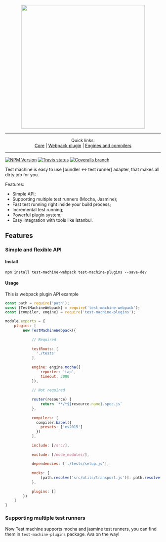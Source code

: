 <p align="center">
<img width="400px" src="https://cloud.githubusercontent.com/assets/5618341/25568246/4fcfed3e-2e07-11e7-992b-e9a61abfd6e2.png"/>
</p>
<hr/>
<p align="center">
Quick links:
<br/>
<a href="https://github.com/johnthecat/test-machine/tree/master/packages/test-machine-core">Core</a>
|
<a href="https://github.com/johnthecat/test-machine/tree/master/packages/test-machine-webpack">Webpack plugin</a>
|
<a href="https://github.com/johnthecat/test-machine/tree/master/packages/test-machine-plugins">Engines and compilers</a>
<hr/>
</p>

[![NPM Version](https://img.shields.io/npm/v/test-machine-core.svg?style=flat-square)](https://www.npmjs.com/package/test-machine-core)
[![Travis status](https://img.shields.io/travis/johnthecat/test-machine/master.svg?style=flat-square)](https://travis-ci.org/johnthecat/test-machine)
[![Coveralls branch](https://img.shields.io/coveralls/johnthecat/test-machine/master.svg?style=flat-square)](https://coveralls.io/github/johnthecat/test-machine)

Test machine is easy to use [bundler ↔ test runner] adapter, that makes all dirty job for you.

Features:
* Simple API;
* Supporting multiple test runners (Mocha, Jasmine);
* Fast test running right inside your build process;
* Incremental test running;
* Powerful plugin system;
* Easy integration with tools like Istanbul.

## Features

### Simple and flexible API

#### Install

`npm install test-machine-webpack test-machine-plugins --save-dev`

#### Usage

This is webpack plugin API example

```javascript
const path = require('path');
const {TestMachineWebpack} = require('test-machine-webpack');
const {compiler, engine} = require('test-machine-plugins');

module.exports = {
    plugins: [
        new TestMachineWebpack({
        
            // Required
            
            testRoots: [
              './tests'
            ],
            
            engine: engine.mocha({
                reporter: 'tap',
                timeout: 3000
            }),
            
            // Not required
            
            router(resource) {
                return `**/*${resource.name}.spec.js`
            },
            
            compilers: [
              compiler.babel({
                presets: ['es2015']
              })
            ],
            
            include: [/src/],
            
            exclude: [/node_modules/],
            
            dependencies: ['./tests/setup.js'],
            
            mocks: {
                [path.resolve('src/utils/transport.js')]: path.resolve('tests/mocks/transport.js')
            },
            
            plugins: []
        })
    ]
}
```


### Supporting multiple test runners
Now Test machine supports mocha and jasmine test runners, you can find them in `test-machine-plugins` package.
Ava on the way!
